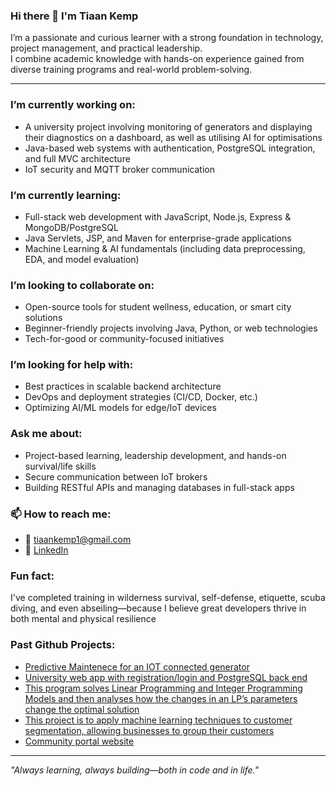 <!--
**Tyiaan/Tyiaan** is a ✨ _special_ ✨ repository because its `README.md` (this file) appears on your GitHub profile.
-->

### Hi there 👋 I'm Tiaan Kemp

I’m a passionate and curious learner with a strong foundation in technology, project management, and practical leadership.  
I combine academic knowledge with hands-on experience gained from diverse training programs and real-world problem-solving.

---

### I’m currently working on:
- A university project involving monitoring of generators and displaying their diagnostics on a dashboard, as well as utilising AI for optimisations
- Java-based web systems with authentication, PostgreSQL integration, and full MVC architecture  
- IoT security and MQTT broker communication

### I’m currently learning:
- Full-stack web development with JavaScript, Node.js, Express & MongoDB/PostgreSQL  
- Java Servlets, JSP, and Maven for enterprise-grade applications  
- Machine Learning & AI fundamentals (including data preprocessing, EDA, and model evaluation)  

### I’m looking to collaborate on:
- Open-source tools for student wellness, education, or smart city solutions  
- Beginner-friendly projects involving Java, Python, or web technologies  
- Tech-for-good or community-focused initiatives

### I’m looking for help with:
- Best practices in scalable backend architecture  
- DevOps and deployment strategies (CI/CD, Docker, etc.)  
- Optimizing AI/ML models for edge/IoT devices

### Ask me about:
- Project-based learning, leadership development, and hands-on survival/life skills  
- Secure communication between IoT brokers  
- Building RESTful APIs and managing databases in full-stack apps

### 📫 How to reach me:
- 📧 tiaankemp1@gmail.com  
- 💼 [LinkedIn](https://www.linkedin.com/in/tiaan-kemp-31a4ba241/)

### Fun fact:
I've completed training in wilderness survival, self-defense, etiquette, scuba diving, and even abseiling—because I believe great developers thrive in both mental and physical resilience

### Past Github Projects:
- [Predictive Maintenece for an IOT connected generator](https://github.com/TarinaSnyman/PRJ_Generator-Monitoring-Solution_ML)
- [University web app with registration/login and PostgreSQL back end](https://github.com/Tyiaan/BCStudentWellnessSystemMilestone1Finalest)
- [This program solves Linear Programming and Integer Programming Models and then analyses how the changes in an LP’s parameters change the optimal solution](https://github.com/Tyiaan/LPR381_Project)
- [This project is to apply machine learning techniques to customer segmentation, allowing businesses to group their customers](https://github.com/AnnMariDB/MLG382-Projects/tree/main)
- [Community portal website](https://github.com/Bianca333-b/WPR381-P-AM-No.10)
---

 *"Always learning, always building—both in code and in life."*

